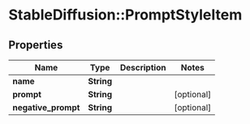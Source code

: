 # StableDiffusion::PromptStyleItem

## Properties
Name | Type | Description | Notes
------------ | ------------- | ------------- | -------------
**name** | **String** |  | 
**prompt** | **String** |  | [optional] 
**negative_prompt** | **String** |  | [optional] 

